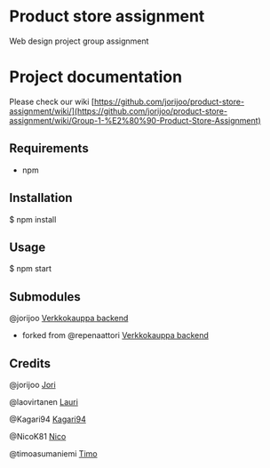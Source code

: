 # Product store assignment

Web design project group assignment

# Project documentation

Please check our wiki [https://github.com/jorijoo/product-store-assignment/wiki/](https://github.com/jorijoo/product-store-assignment/wiki/Group-1-%E2%80%90-Product-Store-Assignment)

## Requirements

- npm
 
## Installation

\$ npm install

## Usage

\$ npm start

## Submodules

@jorijoo [Verkkokauppa backend](https://github.com/jorijoo/verkkokauppa_backend)
- forked from @repenaattori [Verkkokauppa backend](https://github.com/repenaattori/verkkokauppa_backend)

## Credits

@jorijoo [Jori](https://github.com/jorijoo)

@laovirtanen [Lauri](https://github.com/laovirtanen)

@Kagari94 [Kagari94](https://github.com/Kagari94)

@NicoK81 [Nico](https://github.com/NicoK81)

@timoasumaniemi [Timo](https://github.com/timoasumaniemi)
